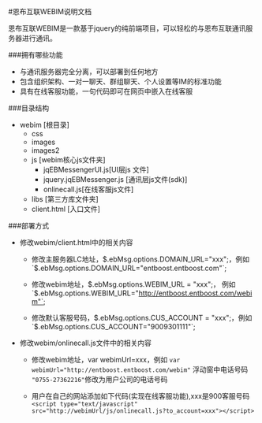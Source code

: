 #恩布互联WEBIM说明文档

恩布互联WEBIM是一款基于jquery的纯前端项目，可以轻松的与恩布互联通讯服务器进行通讯。

###拥有哪些功能
* 与通讯服务器完全分离，可以部署到任何地方
* 包含组织架构、一对一聊天、群组聊天、个人设置等IM的标准功能
* 具有在线客服功能，一句代码即可在网页中嵌入在线客服

###目录结构
* webim [根目录]
	* css
	* images
	* images2
	* js   [webim核心js文件夹]
		* jqEBMessengerUI.js[UI层js	文件]
		* jquery.jqEBMessenger.js [通讯层js文件(sdk)]
		* onlinecall.js[在线客服js文件]
	* libs [第三方库文件夹]
	* client.html [入口文件]

###部署方式
* 修改webim/client.html中的相关内容
	* 修改主服务器LC地址，$.ebMsg.options.DOMAIN_URL="xxx";，例如 `$.ebMsg.options.DOMAIN_URL="entboost.entboost.com"`;
	
	* 修改webim地址，$.ebMsg.options.WEBIM_URL = "xxx";， 例如`$.ebMsg.options.WEBIM_URL="http://entboost.entboost.com/webim"`;
	
	* 修改默认客服号码，$.ebMsg.options.CUS_ACCOUNT = "xxx";，例如`$.ebMsg.options.CUS_ACCOUNT="9009301111"`;

* 修改webim/onlinecall.js文件中的相关内容
	* 修改webim地址，var webimUrl=xxx，例如 `var webimUrl="http://entboost.entboost.com/webim"`
	浮动窗中电话号码 `"0755-27362216"`修改为用户公司的电话号码
	
	* 用户在自己的网站添加如下代码(实现在线客服功能),xxx是900客服号码
	 `<script type="text/javascript" src="http://webimUrl/js/onlinecall.js?to_account=xxx"></script>`
	
	